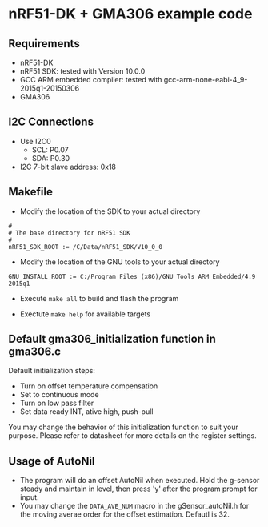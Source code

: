 nRF51-DK + GMA306 example code
=============================

Requirements
-----------
- nRF51-DK
- nRF51 SDK: tested with Version 10.0.0
- GCC ARM embedded compiler: tested with gcc-arm-none-eabi-4_9-2015q1-20150306
- GMA306

I2C Connections
---------------
- Use I2C0
  - SCL: P0.07
  - SDA: P0.30
- I2C 7-bit slave address: 0x18

Makefile
--------
- Modify the location of the SDK to your actual directory
```
#
# The base directory for nRF51 SDK
#
nRF51_SDK_ROOT := /C/Data/nRF51_SDK/V10_0_0
```

- Modify the location of the GNU tools to your actual directory
```
GNU_INSTALL_ROOT := C:/Program Files (x86)/GNU Tools ARM Embedded/4.9 2015q1
```

- Execute `make all` to build and flash the program

- Exectute `make help` for available targets

Default gma306_initialization function in gma306.c
--------------------------------------------------
Default initialization steps:
 * Turn on offset temperature compensation
 * Set to continuous mode
 * Turn on low pass filter
 * Set data ready INT, ative high, push-pull

You may change the behavior of this initialization function to suit your purpose. Please refer to datasheet for more details on the register settings.

Usage of AutoNil
----------------
 * The program will do an offset AutoNil when executed. Hold the g-sensor steady and maintain in level, then press 'y' after the program prompt for input.
 * You may change the `DATA_AVE_NUM` macro in the gSensor_autoNil.h for the moving averae order for the offset estimation. Defautl is 32.
